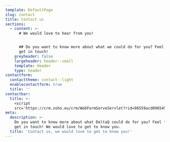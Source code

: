 ```yaml
---
template: DefaultPage
slug: contact
title: Contact us
sections:
  - content: >-
      # We would love to hear from you!


      ## Do you want to know more about what we could do for you? Feel free to
      get in touch!
    greyheader: false
    largeheader: header--small
    template: Header
    type: header
contactform:
  contacttheme: contact--light
  enablecontactform: true
  title: ''
contactbar:
  title: >-
    <script
    src='https://crm.zoho.eu/crm/WebFormServeServlet?rid=96559acd096545679ce7a67882ffe1bbc1566e2141b572d26931ac7fdfddf9bdgid6a0445a9ff00e12d39b7c1ecac528f6bb44e1fb303302194924c2b307d230013&script=$sYG'></script>
meta:
  description: >-
    Do you want to know more about what DeltaQ could do for you? Feel free to
    get in touch! We would love to get to know you.
  title: 'Contact us, we would love to get to know you!'
---
```


